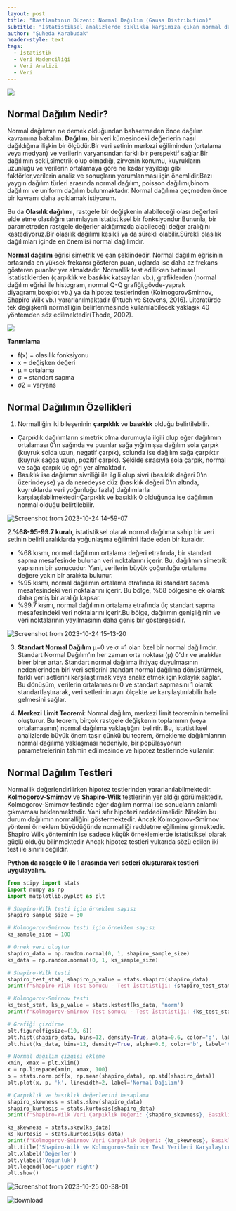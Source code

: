 ```yaml
---
layout: post
title: "Rastlantının Düzeni: Normal Dağılım (Gauss Distribution)"
subtitle: "İstatistiksel analizlerde sıklıkla karşımıza çıkan normal dağılım, veri setlerinin dağılımını açıklamak ve analiz etmek için kritik öneme sahiptir. Çoğu zaman çan eğrisi olarak adlandırılan bu dağılım, istatistik dünyasının temel taşı olarak kabul edilir.Peki, normal dağılım nedir ve neden bu kadar önemlidir?."
author: "Şuheda Karabudak"
header-style: text
tags:
  - İstatistik
  - Veri Madenciliği
  - Veri Analizi
  - Veri
---
```



![](https://staff.fnwi.uva.nl/r.vandenboomgaard/MachineLearning/_images/galton.gif)


Normal Dağılım Nedir?
--
Normal dağılımın ne demek olduğundan bahsetmeden önce dağılım kavramına bakalım. **Dağılım**, bir veri kümesindeki değerlerin nasıl dağıldığına ilişkin bir ölçüdür.Bir veri setinin merkezi eğiliminden (ortalama veya medyan) ve verilerin varyansından farklı bir perspektif sağlar.Bir dağılımın şekli,simetrik olup olmadığı, zirvenin konumu, kuyrukların uzunluğu ve verilerin ortalamaya göre ne kadar yayıldığı gibi faktörler,verilerin analiz ve sonuçların yorumlanması için önemlidir.Bazı yaygın dağılım türleri arasında normal dağılım, poisson dağılımı,binom dağılımı ve uniform dağılım bulunmaktadır.
Normal dağılıma geçmeden önce bir kavramı daha açıklamak istiyorum.

Bu da **Olasılık dağılımı**, rastgele bir değişkenin alabileceği olası değerleri elde etme olasılığını tanımlayan istatistiksel bir fonksiyondur.Bununla, bir parametreden rastgele değerler aldığımızda alabileceği değer aralığını kastediyoruz.Bir olasılık dağılımı kesikli ya da sürekli olabilir.Sürekli olasılık dağılımları içinde en önemlisi normal dağılımdır.

**Normal dağılım** eğrisi simetrik ve çan şeklindedir. Normal dağılım eğrisinin ortasında en yüksek frekansı gösteren puan, uçlarda ise daha az frekans gösteren puanlar yer almaktadır.
Normallik test edilirken betimsel istatistiklerden (çarpıklık ve basıklık katsayıları vb.), grafiklerden (normal dağılım eğrisi ile histogram, normal Q-Q grafiği,gövde-yaprak diyagramı,boxplot vb.) ya da hipotez testlerinden (KolmogorovSmirnov, Shapiro Wilk vb.) yararlanılmaktadır (Pituch ve Stevens, 2016). Literatürde tek değişkenli normalliğin belirlenmesinde kullanılabilecek yaklaşık 40 yöntemden söz edilmektedir(Thode, 2002). 

![](https://www.scribbr.com/wp-content/ql-cache/quicklatex.com-16763e3b6e3f2bd556458282d64f2627_l3.png)

**Tanımlama**

- f(x) = olasılık fonksiyonu
- x = değişken değeri
- μ = ortalama
- σ = standart sapma 
- σ2 = varyans


Normal Dağılımın Özellikleri
--
1. Normalliğin iki bileşeninin **çarpıklık** ve **basıklık** olduğu belirtilebilir.
 - Çarpıklık dağılımların simetrik olma durumuyla ilgili olup eğer dağılımın ortalaması 0’ın sağında ve puanlar sağa yığılmışsa dağılım sola çarpık (kuyruk solda uzun, negatif çarpık), solunda ise dağılım sağa çarpıktır (kuyruk sağda uzun, pozitif çarpık). Şekilde sırasıyla sola çarpık, normal ve sağa çarpık üç eğri yer almaktadır.
 - Basıklık ise dağılımın sivriliği ile ilgili olup sivri (basıklık değeri 0’ın üzerindeyse) ya da neredeyse düz (basıklık değeri 0’ın altında, kuyruklarda veri yoğunluğu fazla) dağılımlarla karşılaşılabilmektedir.Çarpıklık ve basıklık 0 olduğunda ise dağılımın normal olduğu belirtilebilir.

![Screenshot from 2023-10-24 14-59-07](https://github.com/suhedakarabudak/suhedakarabudak.github.io/assets/100937634/92bfdd8f-e68a-456b-b09d-275a53003e64)

2.**%68-95-99.7 kuralı**, istatistiksel olarak normal dağılıma sahip bir veri setinin belirli aralıklarda yoğunlaşma eğilimini ifade eden bir kuraldır.
  - %68 kısmı, normal dağılımın ortalama değeri etrafında, bir standart sapma mesafesinde bulunan veri noktalarını içerir. Bu, dağılımın simetrik yapısının bir sonucudur. Yani, verilerin büyük çoğunluğu ortalama değere yakın bir aralıkta bulunur.
  - %95 kısmı, normal dağılımın ortalama etrafında iki standart sapma mesafesindeki veri noktalarını içerir. Bu bölge, %68 bölgesine ek olarak daha geniş bir aralığı kapsar.
  - %99.7 kısmı, normal dağılımın ortalama etrafında üç standart sapma mesafesindeki veri noktalarını içerir.Bu bölge, dağılımın genişliğinin ve veri noktalarının yayılmasının daha geniş bir göstergesidir.

![Screenshot from 2023-10-24 15-13-20](https://github.com/suhedakarabudak/suhedakarabudak.github.io/assets/100937634/fba0d5bd-263d-4490-8978-053750074cb4)

3. **Standart Normal Dağılım** μ=0 ve σ =1 olan özel bir normal dağılımdır. Standart Normal Dağılım’ın her zaman orta noktası (μ) 0'dır ve aralıklar birer birer artar. Standart normal dağılıma ihtiyaç duyulmasının nedenlerinden biri veri setlerini standart normal dağılıma dönüştürmek, farklı veri setlerini karşılaştırmak veya analiz etmek için kolaylık sağlar. Bu dönüşüm, verilerin ortalamasını 0 ve standart sapmasını 1 olarak standartlaştırarak, veri setlerinin aynı ölçekte ve karşılaştırılabilir hale gelmesini sağlar.

4. **Merkezi Limit Teoremi**: Normal dağılım, merkezi limit teoreminin temelini oluşturur. Bu teorem, birçok rastgele değişkenin toplamının (veya ortalamasının) normal dağılıma yaklaştığını belirtir. Bu, istatistiksel analizlerde büyük önem taşır çünkü bu teorem, örnekleme dağılımlarının normal dağılıma yaklaşması nedeniyle, bir popülasyonun parametrelerinin tahmin edilmesinde ve hipotez testlerinde kullanılır.


Normal Dağılım Testleri
--
Normallik değerlendirilirken hipotez testlerinden yararlanılabilmektedir. **Kolmogorov-Smirnov** ve **Shapiro-Wilk** testlerinin yer aldığı görülmektedir. Kolmogorov-Smirnov testinde eğer dağılım normal ise sonuçların anlamlı çıkmaması beklenmektedir. Yani sıfır hipotezi reddedilmelidir. Nitekim bu durum dağılımın normalliğini göstermektedir. 
Ancak Kolmogorov-Smirnov yöntemi örneklem büyüdüğünde normalliği reddetme eğilimine girmektedir. Shapiro Wilk yönteminin ise sadece küçük örneklemlerde istatistiksel olarak güçlü olduğu bilinmektedir Ancak hipotez testleri yukarıda sözü edilen iki test ile sınırlı değildir. 

**Python da rasgele 0 ile 1 arasında veri setleri oluşturarak testleri uygulayalım.**

```python
from scipy import stats
import numpy as np
import matplotlib.pyplot as plt

# Shapiro-Wilk testi için örneklem sayısı
shapiro_sample_size = 30

# Kolmogorov-Smirnov testi için örneklem sayısı
ks_sample_size = 100

# Örnek veri oluştur
shapiro_data = np.random.normal(0, 1, shapiro_sample_size)
ks_data = np.random.normal(0, 1, ks_sample_size)

# Shapiro-Wilk testi
shapiro_test_stat, shapiro_p_value = stats.shapiro(shapiro_data)
print(f"Shapiro-Wilk Test Sonucu - Test İstatistiği: {shapiro_test_stat}, p-değer: {shapiro_p_value}")

# Kolmogorov-Smirnov testi
ks_test_stat, ks_p_value = stats.kstest(ks_data, 'norm')
print(f"Kolmogorov-Smirnov Test Sonucu - Test İstatistiği: {ks_test_stat}, p-değer: {ks_p_value}")

# Grafiği çizdirme
plt.figure(figsize=(10, 6))
plt.hist(shapiro_data, bins=12, density=True, alpha=0.6, color='g', label='Shapiro Veri')
plt.hist(ks_data, bins=12, density=True, alpha=0.6, color='b', label='Kolmogorov-Smirnov Veri')

# Normal dağılım çizgisi ekleme
xmin, xmax = plt.xlim()
x = np.linspace(xmin, xmax, 100)
p = stats.norm.pdf(x, np.mean(shapiro_data), np.std(shapiro_data))
plt.plot(x, p, 'k', linewidth=2, label='Normal Dağılım')

# Çarpıklık ve basıklık değerlerini hesaplama
shapiro_skewness = stats.skew(shapiro_data)
shapiro_kurtosis = stats.kurtosis(shapiro_data)
print(f"Shapiro-Wilk Veri Çarpıklık Değeri: {shapiro_skewness}, Basıklık Değeri: {shapiro_kurtosis}")

ks_skewness = stats.skew(ks_data)
ks_kurtosis = stats.kurtosis(ks_data)
print(f"Kolmogorov-Smirnov Veri Çarpıklık Değeri: {ks_skewness}, Basıklık Değeri: {ks_kurtosis}")
plt.title('Shapiro-Wilk ve Kolmogorov-Smirnov Test Verileri Karşılaştırması')
plt.xlabel('Değerler')
plt.ylabel('Yoğunluk')
plt.legend(loc='upper right')
plt.show()
```

![Screenshot from 2023-10-25 00-38-01](https://github.com/suhedakarabudak/suhedakarabudak.github.io/assets/100937634/f7dd9911-eb6e-4c48-90db-5c8dc5d97137)


![download](https://github.com/suhedakarabudak/suhedakarabudak.github.io/assets/100937634/96c6e5aa-f876-45e2-b810-99f69cac0685)





